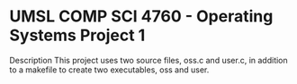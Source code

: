 # UMSL COMP SCI 4760 - Operating Systems Project 1

Description
This project uses two source files, oss.c and user.c, in addition to a makefile to create two executables, oss and user. 
